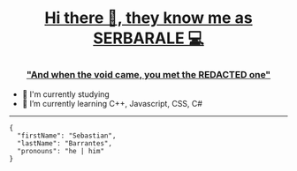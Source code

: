 # <p align="center">[Hi there 👋, they know me as SERBARALE 💻](https://github.com/serbarale)
### <p align="center">["And when the void came, you met the REDACTED one"](/)

- 📖 I'm currently studying
- 🌱 I’m currently learning C++, Javascript, CSS, C#

---

```
{
  "firstName": "Sebastian",
  "lastName": "Barrantes",
  "pronouns": "he | him"
}
```
